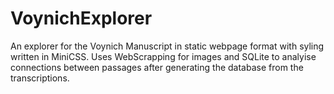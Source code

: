 # VoynichExplorer

An explorer for the Voynich Manuscript in static webpage format with syling written in MiniCSS. Uses WebScrapping for images and SQLite to analyise connections between passages after generating the database from the transcriptions.
